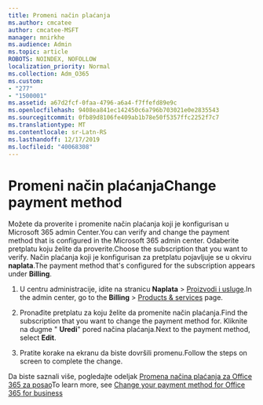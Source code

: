 ```yaml
---
title: Promeni način plaćanja
ms.author: cmcatee
author: cmcatee-MSFT
manager: mnirkhe
ms.audience: Admin
ms.topic: article
ROBOTS: NOINDEX, NOFOLLOW
localization_priority: Normal
ms.collection: Adm_O365
ms.custom:
- "277"
- "1500001"
ms.assetid: a67d2fcf-0faa-4796-a6a4-f7ffefd89e9c
ms.openlocfilehash: 9408ea841ec142450c6a796b703021e0e2835543
ms.sourcegitcommit: 0fb89d8106fe409ab1b78e50f5357ffc2252f7c7
ms.translationtype: MT
ms.contentlocale: sr-Latn-RS
ms.lasthandoff: 12/17/2019
ms.locfileid: "40068308"
---
```

# <a name="change-payment-method"></a><span data-ttu-id="6e0a7-102">Promeni način plaćanja</span><span class="sxs-lookup"><span data-stu-id="6e0a7-102">Change payment method</span></span>

<span data-ttu-id="6e0a7-103">Možete da proverite i promenite način plaćanja koji je konfigurisan u Microsoft 365 admin Center.</span><span class="sxs-lookup"><span data-stu-id="6e0a7-103">You can verify and change the payment method that is configured in the Microsoft 365 admin center.</span></span> <span data-ttu-id="6e0a7-104">Odaberite pretplatu koju želite da proverite.</span><span class="sxs-lookup"><span data-stu-id="6e0a7-104">Choose the subscription that you want to verify.</span></span> <span data-ttu-id="6e0a7-105">Način plaćanja koji je konfigurisan za pretplatu pojavljuje se u okviru **naplata**.</span><span class="sxs-lookup"><span data-stu-id="6e0a7-105">The payment method that's configured for the subscription appears under **Billing**.</span></span>
  
1. <span data-ttu-id="6e0a7-106">U centru administracije, idite na stranicu **Naplata** \> [Proizvodi i usluge](https://go.microsoft.com/fwlink/p/?linkid=842054).</span><span class="sxs-lookup"><span data-stu-id="6e0a7-106">In the admin center, go to the **Billing** \> [Products & services](https://go.microsoft.com/fwlink/p/?linkid=842054) page.</span></span>

2. <span data-ttu-id="6e0a7-107">Pronađite pretplatu za koju želite da promenite način plaćanja.</span><span class="sxs-lookup"><span data-stu-id="6e0a7-107">Find the subscription that you want to change the payment method for.</span></span> <span data-ttu-id="6e0a7-108">Kliknite na dugme " **Uredi**" pored načina plaćanja.</span><span class="sxs-lookup"><span data-stu-id="6e0a7-108">Next to the payment method, select **Edit**.</span></span>

3. <span data-ttu-id="6e0a7-109">Pratite korake na ekranu da biste dovršili promenu.</span><span class="sxs-lookup"><span data-stu-id="6e0a7-109">Follow the steps on screen to complete the change.</span></span>

<span data-ttu-id="6e0a7-110">Da biste saznali više, pogledajte odeljak [Promena načina plaćanja za Office 365 za posao](https://docs.microsoft.com/office365/admin/subscriptions-and-billing/change-payment-method)</span><span class="sxs-lookup"><span data-stu-id="6e0a7-110">To learn more, see  [Change your payment method for Office 365 for business](https://docs.microsoft.com/office365/admin/subscriptions-and-billing/change-payment-method)</span></span>